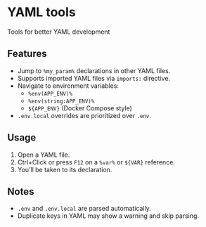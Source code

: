 # YAML tools

Tools for better YAML development

## Features

- Jump to `%my_param%` declarations in other YAML files.
- Supports imported YAML files via `imports:` directive.
- Navigate to environment variables:
  - `%env(APP_ENV)%`
  - `%env(string:APP_ENV)%`
  - `${APP_ENV}` (Docker Compose style)
- `.env.local` overrides are prioritized over `.env`.

## Usage

1. Open a YAML file.
2. Ctrl+Click or press `F12` on a `%var%` or `${VAR}` reference.
3. You’ll be taken to its declaration.

## Notes

- `.env` and `.env.local` are parsed automatically.
- Duplicate keys in YAML may show a warning and skip parsing.
